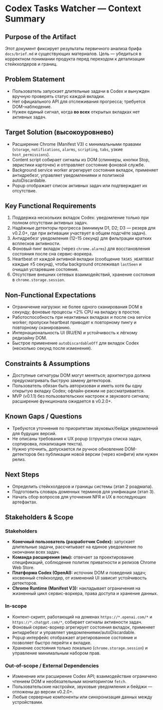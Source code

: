 # Codex Tasks Watcher — Context Summary

## Purpose of the Artifact
Этот документ фиксирует результаты первичного анализа брифа `docs/brief.md` и существующих материалов. Цель — убедиться в корректном понимании продукта перед переходом к детализации стейкхолдеров и границ.

## Problem Statement
- Пользователь запускает длительные задачи в Codex и вынужден вручную проверять статус каждой вкладки.
- Нет официального API для отслеживания прогресса; требуется DOM-наблюдение.
- Нужен единый сигнал, когда **во всех** открытых вкладках нет активных задач.

## Target Solution (высокоуровнево)
- Расширение Chrome (Manifest V3) с минимальными правами (`storage`, `notifications`, `alarms`, `scripting`, `tabs`, узкие `host_permissions`).
- Content script собирает сигналы из DOM (спиннеры, кнопки Stop, эвристики карточек) и отправляет состояние фоновой службе.
- Background service worker агрегирует состояния вкладок, применяет антидребезг, управляет уведомлениями и политикой autoDiscardable.
- Popup отображает список активных задач или подтверждает их отсутствие.

## Key Functional Requirements
1. Поддержка нескольких вкладок Codex: уведомление только при полном отсутствии активных задач.
2. Надёжные детекторы прогресса (минимум D1, D2; D3 — резерв для v0.2.0+, где при активации участвует в общем подсчёте задач).
3. Антидребезг уведомления (12–15 секунд) для фильтрации кратких всплесков активности.
4. Фоновый пинг вкладок (через `chrome.alarms`) для восстановления состояния после сна сервис-воркера.
5. Heartbeat от каждой активной вкладки (сообщение `TASKS_HEARTBEAT` каждые ≤5 секунд), чтобы background отслеживал `lastSeen` и очищал устаревшие состояния.
6. Отсутствие внешних сетевых взаимодействий, хранение состояния в `chrome.storage.session`.

## Non-Functional Expectations
- Ограничение нагрузки: не более одного сканирования DOM в секунду; фоновые процессы <2% CPU на вкладку в простое.
- Работоспособность при неактивных вкладках и после сна service worker; пропуски heartbeat приводят к повторному пингу и повторному сканированию.
- Интернациональность UI (RU/EN) и устойчивость к лёгкому редизайну DOM.
- Быстрое применение `autoDiscardableOff` для вкладок Codex (несколько секунд после изменения).

## Constraints & Assumptions
- Доступные сигнатуры DOM могут меняться; архитектура должна предусматривать быструю замену детекторов.
- Пользователь обязан быть авторизован и иметь хотя бы одну открытую вкладку Codex; офлайн-режим не рассматривается.
- MVP (v0.1.1) без пользовательских настроек и звукового сигнала; расширение функционала ожидается в v0.2.0+.

## Known Gaps / Questions
- Требуются уточнения по приоритетам звуковых/бейдж уведомлений для будущих версий.
- Не описаны требования к UX popup (структура списка задач, сортировка, локализация текста).
- Нужно уточнить, допускается ли ручное обновление DOM-детекторов без публикации новой версии (через конфиги) или нужен релиз.

## Next Steps
- Определить стейкхолдеров и границы системы (этап 2 роадмапа).
- Подготовить словарь доменных терминов для унификации (этап 3).
- Начать сбор вопросов для уточнения NFR и UX в последующих артефактах.

## Stakeholders & Scope

### Stakeholders

- **Конечный пользователь (разработчик Codex):** запускает длительные задачи, рассчитывает на единое уведомление по окончании всех задач.
- **Команда расширения (мы):** отвечает за проектирование спецификаций, соблюдение политик приватности и релизов Chrome Web Store.
- **Платформа Codex (OpenAI):** источник DOM и поведения задач; косвенный стейкхолдер, от изменений UI зависит устойчивость детекторов.
- **Chrome Runtime (Manifest V3):** накладывает ограничения на жизненный цикл сервис-воркера, права доступа и хранение данных.

### In-scope

- Контент-скрипт, работающий на доменах `https://*.openai.com/*` и `https://*.chatgpt.com/*`, собирает сигналы активности задач.
- Фоновый сервис-воркер агрегирует состояния вкладок, применяет антидребезг и управляет уведомлениями/autoDiscardable.
- Popup интерфейс отображает агрегированное состояние и позволяет быстро перейти к вкладке.
- Хранение состояния только локально (`chrome.storage.session`) и управление минимальным набором прав.

### Out-of-scope / External Dependencies

- Изменение или расширение Codex API; взаимодействие ограничено чтением DOM и необязательным мониторингом `fetch`.
- Пользовательские настройки, звуковые уведомления и бейджи — отложены до версии v0.2.0+.
- Любые серверные компоненты или синхронизация данных между устройствами.
